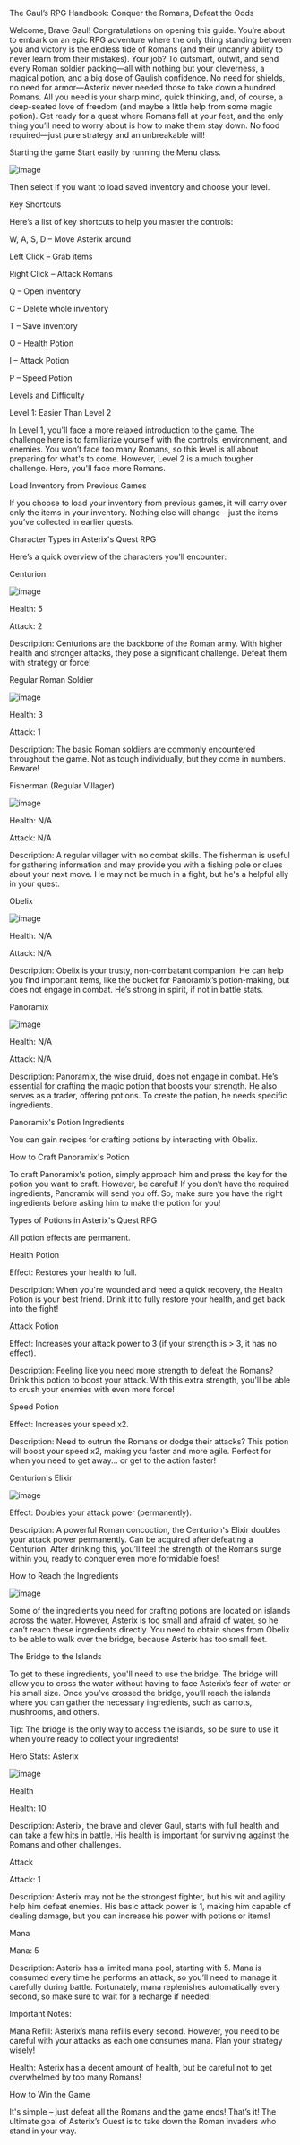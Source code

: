 The Gaul’s RPG Handbook: Conquer the Romans, Defeat the Odds

Welcome, Brave Gaul!
Congratulations on opening this guide. You’re about to embark on an epic RPG adventure where the only thing standing between you and victory is the endless tide of Romans (and their uncanny ability to never learn from their mistakes). Your job? To outsmart, outwit, and send every Roman soldier packing—all with nothing but your cleverness, a magical potion, and a big dose of Gaulish confidence.
No need for shields, no need for armor—Asterix never needed those to take down a hundred Romans. All you need is your sharp mind, quick thinking, and, of course, a deep-seated love of freedom (and maybe a little help from some magic potion).
Get ready for a quest where Romans fall at your feet, and the only thing you’ll need to worry about is how to make them stay down. No food required—just pure strategy and an unbreakable will!

Starting the game
Start easily by running the Menu class.


![image](https://github.com/user-attachments/assets/225ae5f3-754d-441d-9f20-cd63bb74fb02)


Then select if you want to load saved inventory and choose your level.

Key Shortcuts

Here’s a list of key shortcuts to help you master the controls:


W, A, S, D – Move Asterix around

Left Click – Grab items

Right Click – Attack Romans

Q – Open inventory

C – Delete whole inventory

T – Save inventory

O – Health Potion

I – Attack Potion

P – Speed Potion



Levels and Difficulty


Level 1: Easier Than Level 2

In Level 1, you'll face a more relaxed introduction to the game. The challenge here is to familiarize yourself with the controls, environment, and enemies. You won’t face too many Romans, so this level is all about preparing for what's to come.
However, Level 2 is a much tougher challenge. Here, you'll face more Romans.


Load Inventory from Previous Games

If you choose to load your inventory from previous games, it will carry over only the items in your inventory. Nothing else will change – just the items you’ve collected in earlier quests.


Character Types in Asterix's Quest RPG

Here’s a quick overview of the characters you’ll encounter:

Centurion


![image](https://github.com/user-attachments/assets/e3711226-7400-4515-82db-6a778ceb9e7a)


Health: 5

Attack: 2

Description: Centurions are the backbone of the Roman army. With higher health and stronger attacks, they pose a significant challenge. Defeat them with strategy or force!


Regular Roman Soldier


![image](https://github.com/user-attachments/assets/e15079cc-2c1b-47d5-a803-f277b62b0ba2)


Health: 3

Attack: 1

Description: The basic Roman soldiers are commonly encountered throughout the game. Not as tough individually, but they come in numbers. Beware!


Fisherman (Regular Villager)


![image](https://github.com/user-attachments/assets/2bd0ef0c-9655-4419-9801-d0c8afc953ed)


Health: N/A

Attack: N/A

Description: A regular villager with no combat skills. The fisherman is useful for gathering information and may provide you with a fishing pole or clues about your next move. He may not be much in a fight, but he's a helpful ally in your quest.


Obelix


![image](https://github.com/user-attachments/assets/aee6aaeb-8aec-422d-8cd7-6cb44862a523)


Health: N/A

Attack: N/A

Description: Obelix is your trusty, non-combatant companion. He can help you find important items, like the bucket for Panoramix’s potion-making, but does not engage in combat. He’s strong in spirit, if not in battle stats.


Panoramix


![image](https://github.com/user-attachments/assets/742671d5-1e02-4499-9d55-da0158292b90)


Health: N/A

Attack: N/A

Description: Panoramix, the wise druid, does not engage in combat. He’s essential for crafting the magic potion that boosts your strength. He also serves as a trader, offering potions. To create the potion, he needs specific ingredients.



Panoramix's Potion Ingredients

You can gain recipes for crafting potions by interacting with Obelix.


How to Craft Panoramix's Potion

To craft Panoramix's potion, simply approach him and press the key for the potion you want to craft. However, be careful! If you don’t have the required ingredients, Panoramix will send you off. So, make sure you have the right ingredients before asking him to make the potion for you!


Types of Potions in Asterix's Quest RPG

All potion effects are permanent.

Health Potion

Effect: Restores your health to full.

Description: When you're wounded and need a quick recovery, the Health Potion is your best friend. Drink it to fully restore your health, and get back into the fight!


Attack Potion

Effect: Increases your attack power to 3 (if your strength is > 3, it has no effect).

Description: Feeling like you need more strength to defeat the Romans? Drink this potion to boost your attack. With this extra strength, you'll be able to crush your enemies with even more force!


Speed Potion

Effect: Increases your speed x2.

Description: Need to outrun the Romans or dodge their attacks? This potion will boost your speed x2, making you faster and more agile. Perfect for when you need to get away... or get to the action faster!


Centurion's Elixir


![image](https://github.com/user-attachments/assets/61b8b5eb-719f-4040-91ac-2d518119a970)



Effect: Doubles your attack power (permanently).

Description: A powerful Roman concoction, the Centurion's Elixir doubles your attack power permanently. Can be acquired after defeating a Centurion. After drinking this, you’ll feel the strength of the Romans surge within you, ready to conquer even more formidable foes!



How to Reach the Ingredients


![image](https://github.com/user-attachments/assets/e5934275-9248-44ac-9355-07f3cfe0b47c)



Some of the ingredients you need for crafting potions are located on islands across the water. However, Asterix is too small and afraid of water, so he can’t reach these ingredients directly. You need to obtain shoes from Obelix to be able to walk over the bridge, because Asterix has too small feet.

The Bridge to the Islands

To get to these ingredients, you'll need to use the bridge. The bridge will allow you to cross the water without having to face Asterix’s fear of water or his small size. Once you’ve crossed the bridge, you’ll reach the islands where you can gather the necessary ingredients, such as carrots, mushrooms, and others.


Tip: The bridge is the only way to access the islands, so be sure to use it when you’re ready to collect your ingredients!



Hero Stats: Asterix


![image](https://github.com/user-attachments/assets/0b90338b-35ff-42e1-bb83-96dc0e09ecff)



Health



Health: 10

Description: Asterix, the brave and clever Gaul, starts with full health and can take a few hits in battle. His health is important for surviving against the Romans and other challenges.


Attack



Attack: 1

Description: Asterix may not be the strongest fighter, but his wit and agility help him defeat enemies. His basic attack power is 1, making him capable of dealing damage, but you can increase his power with potions or items!


Mana



Mana: 5

Description: Asterix has a limited mana pool, starting with 5. Mana is consumed every time he performs an attack, so you’ll need to manage it carefully during battle. Fortunately, mana replenishes automatically every second, so make sure to wait for a recharge if needed!

Important Notes:


Mana Refill: Asterix’s mana refills every second. However, you need to be careful with your attacks as each one consumes mana. Plan your strategy wisely!

Health: Asterix has a decent amount of health, but be careful not to get overwhelmed by too many Romans!




How to Win the Game

It's simple – just defeat all the Romans and the game ends! That’s it! The ultimate goal of Asterix’s Quest is to take down the Roman invaders who stand in your way.
